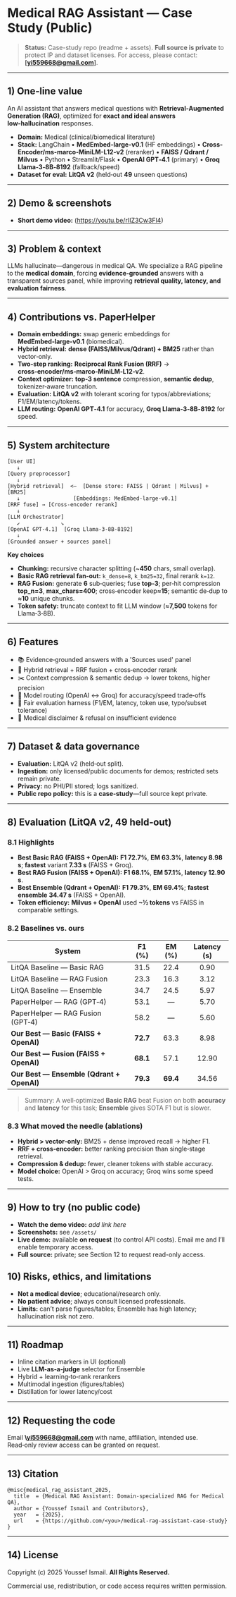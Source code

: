 # Medical RAG Assistant — Case Study (Public)

> **Status:** Case-study repo (readme + assets). **Full source is private** to protect IP and dataset licenses. For access, please contact: **\[yi559668@gmail.com]**.

---

## 1) One‑line value

An AI assistant that answers medical questions with **Retrieval‑Augmented Generation (RAG)**, optimized for **exact and ideal answers**  **low‑hallucination** responses.

* **Domain:** Medical (clinical/biomedical literature)
* **Stack:** LangChain • **MedEmbed-large-v0.1** (HF embeddings) • **Cross-Encoder/ms-marco-MiniLM-L12-v2** (reranker) • **FAISS / Qdrant / Milvus** • Python • Streamlit/Flask • **OpenAI GPT‑4.1** (primary) • **Groq Llama‑3‑8B‑8192** (fallback/speed)
* **Dataset for eval:** **LitQA v2** (held‑out **49** unseen questions)

---

## 2) Demo & screenshots

* **Short demo video:** (https://youtu.be/rIIZ3Cw3Fl4)



---

## 3) Problem & context

LLMs hallucinate—dangerous in medical QA. We specialize a RAG pipeline to the **medical domain**, forcing **evidence‑grounded** answers with a transparent sources panel, while improving **retrieval quality, latency, and evaluation fairness**.

---

## 4) Contributions vs. PaperHelper

* **Domain embeddings:** swap generic embeddings for **MedEmbed‑large‑v0.1** (biomedical).
* **Hybrid retrieval:** **dense (FAISS/Milvus/Qdrant) + BM25** rather than vector‑only.
* **Two‑step ranking:** **Reciprocal Rank Fusion (RRF)** → **cross‑encoder/ms‑marco‑MiniLM‑L12‑v2**.
* **Context optimizer:** **top‑3 sentence** compression, **semantic dedup**, tokenizer‑aware truncation.
* **Evaluation:** **LitQA v2** with tolerant scoring for typos/abbreviations; F1/EM/latency/tokens.
* **LLM routing:** **OpenAI GPT‑4.1** for accuracy, **Groq Llama‑3‑8B‑8192** for speed.

---

## 5) System architecture

```
[User UI]
   ↓
[Query preprocessor]
   ↓
[Hybrid retrieval]  <—  [Dense store: FAISS | Qdrant | Milvus] + [BM25]
   ↓                 [Embeddings: MedEmbed‑large‑v0.1]
[RRF fuse] → [Cross‑encoder rerank]
   ↓
[LLM Orchestrator]
   ↙             ↘
[OpenAI GPT‑4.1]  [Groq Llama‑3‑8B‑8192]
   ↓
[Grounded answer + sources panel]
```

**Key choices**

* **Chunking:** recursive character splitting (\~**450** chars, small overlap).
* **Basic RAG retrieval fan‑out:** `k_dense=8`, `k_bm25=32`, final rerank `k=12`.
* **RAG Fusion:** generate **6** sub‑queries; fuse **top‑3**; per‑hit compression **top\_n=3**, **max\_chars=400**; cross‑encoder keep≈**15**; semantic de‑dup to ≈**10** unique chunks.
* **Token safety:** truncate context to fit LLM window (≈**7,500** tokens for Llama‑3‑8B).

---

## 6) Features

* 📚 Evidence‑grounded answers with a 'Sources used' panel
* 🔎 Hybrid retrieval + RRF fusion + cross‑encoder rerank
* ✂️ Context compression & semantic dedup → lower tokens, higher precision
* 💬 Model routing (OpenAI ↔ Groq) for accuracy/speed trade‑offs
* 🧪 Fair evaluation harness (F1/EM, latency, token use, typo/subset tolerance)
* 🧯 Medical disclaimer & refusal on insufficient evidence

---

## 7) Dataset & data governance

* **Evaluation:** LitQA v2 (held‑out split).
* **Ingestion:** only licensed/public documents for demos; restricted sets remain private.
* **Privacy:** no PHI/PII stored; logs sanitized.
* **Public repo policy:** this is a **case‑study**—full source kept private.

---

## 8) Evaluation (LitQA v2, 49 held‑out)

### 8.1 Highlights

* **Best Basic RAG (FAISS + OpenAI):** **F1 72.7%**, **EM 63.3%**, **latency 8.98 s**; **fastest** variant **7.33 s** (FAISS + Groq).
* **Best RAG Fusion (FAISS + OpenAI):** **F1 68.1%**, **EM 57.1%**, **latency 12.90 s**.
* **Best Ensemble (Qdrant + OpenAI):** **F1 79.3%**, **EM 69.4%**; **fastest ensemble** **34.47 s** (FAISS + OpenAI).
* **Token efficiency:** **Milvus + OpenAI** used **\~½ tokens** vs FAISS in comparable settings.

### 8.2 Baselines vs. ours

| System                                    |  F1 (%)  |  EM (%)  | Latency (s) |
| ----------------------------------------- | :------: | :------: | :---------: |
| LitQA Baseline — Basic RAG                |   31.5   |   22.4   |     0.90    |
| LitQA Baseline — RAG Fusion               |   23.3   |   16.3   |     3.12    |
| LitQA Baseline — Ensemble                 |   34.7   |   24.5   |     5.97    |
| PaperHelper — RAG (GPT‑4)                 |   53.1   |     —    |     5.70    |
| PaperHelper — RAG Fusion (GPT‑4)          |   58.2   |     —    |     5.60    |
| **Our Best — Basic (FAISS + OpenAI)**     | **72.7** |   63.3   |     8.98    |
| **Our Best — Fusion (FAISS + OpenAI)**    | **68.1** |   57.1   |    12.90    |
| **Our Best — Ensemble (Qdrant + OpenAI)** | **79.3** | **69.4** |    34.56    |

> Summary: A well‑optimized **Basic RAG** beat Fusion on both **accuracy** and **latency** for this task; **Ensemble** gives SOTA F1 but is slower.

### 8.3 What moved the needle (ablations)

* **Hybrid > vector‑only:** BM25 + dense improved recall → higher F1.
* **RRF + cross‑encoder:** better ranking precision than single‑stage retrieval.
* **Compression & dedup:** fewer, cleaner tokens with stable accuracy.
* **Model choice:** OpenAI > Groq on accuracy; Groq wins some speed tests.

---

## 9) How to try (no public code)

* **Watch the demo video:** *add link here*
* **Screenshots:** see `/assets/`
* **Live demo:** available **on request** (to control API costs). Email me and I’ll enable temporary access.
* **Full source:** private; see Section 12 to request read-only access.

## 10) Risks, ethics, and limitations

* **Not a medical device**; educational/research only.
* **No patient advice**; always consult licensed professionals.
* **Limits:** can’t parse figures/tables; Ensemble has high latency; hallucination risk not zero.

---

## 11) Roadmap

* Inline citation markers in UI (optional)
* Live **LLM‑as‑a‑judge** selector for Ensemble
* Hybrid + learning‑to‑rank rerankers
* Multimodal ingestion (figures/tables)
* Distillation for lower latency/cost

---

## 12) Requesting the code

Email **\yi559668@gmail.com** with name, affiliation, intended use. Read‑only review access can be granted on request.

---

## 13) Citation

```
@misc{medical_rag_assistant_2025,
  title  = {Medical RAG Assistant: Domain‑specialized RAG for Medical QA},
  author = {Youssef Ismail and Contributors},
  year   = {2025},
  url    = {https://github.com/<you>/medical-rag-assistant-case-study}
}
```

---

## 14) License

Copyright (c) 2025 Youssef Ismail. **All Rights Reserved.**

Commercial use, redistribution, or code access requires written permission.
